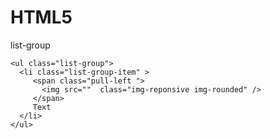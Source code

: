 # HTML5







list-group

```markup
<ul class="list-group">
  <li class="list-group-item" >
     <span class="pull-left ">
       <img src=""  class="img-reponsive img-rounded" />
     </span>
     Text
  </li>
</ul>
```

